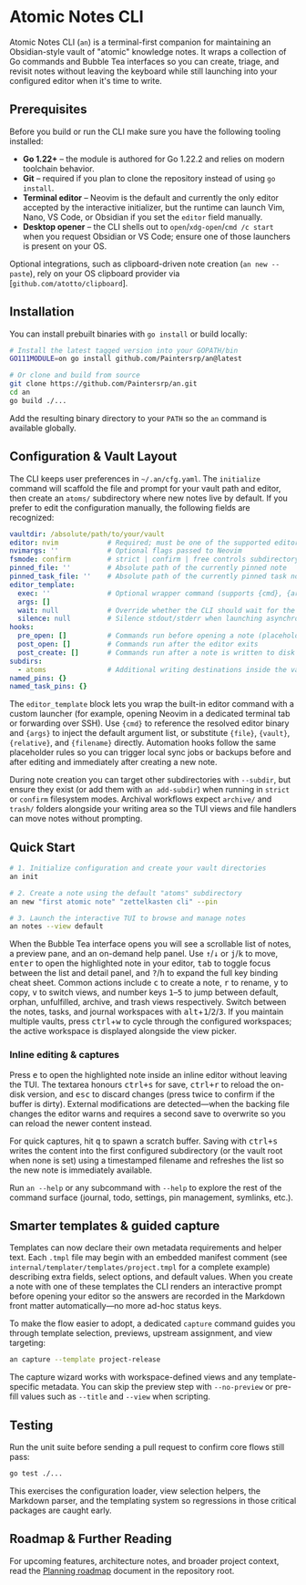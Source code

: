 # Atomic Notes CLI

Atomic Notes CLI (`an`) is a terminal-first companion for maintaining an Obsidian-style vault of "atomic" knowledge notes. It wraps a collection of Go commands and Bubble Tea interfaces so you can create, triage, and revisit notes without leaving the keyboard while still launching into your configured editor when it's time to write.

## Prerequisites

Before you build or run the CLI make sure you have the following tooling installed:

- **Go 1.22+** – the module is authored for Go 1.22.2 and relies on modern toolchain behavior.
- **Git** – required if you plan to clone the repository instead of using `go install`.
- **Terminal editor** – Neovim is the default and currently the only editor accepted by the interactive initializer, but the runtime can launch Vim, Nano, VS Code, or Obsidian if you set the `editor` field manually.
- **Desktop opener** – the CLI shells out to `open`/`xdg-open`/`cmd /c start` when you request Obsidian or VS Code; ensure one of those launchers is present on your OS.

Optional integrations, such as clipboard-driven note creation (`an new --paste`), rely on your OS clipboard provider via [`github.com/atotto/clipboard`].

## Installation

You can install prebuilt binaries with `go install` or build locally:

```bash
# Install the latest tagged version into your GOPATH/bin
GO111MODULE=on go install github.com/Paintersrp/an@latest

# Or clone and build from source
git clone https://github.com/Paintersrp/an.git
cd an
go build ./...
```

Add the resulting binary directory to your `PATH` so the `an` command is available globally.

## Configuration & Vault Layout

The CLI keeps user preferences in `~/.an/cfg.yaml`. The `initialize` command will scaffold the file and prompt for your vault path and editor, then create an `atoms/` subdirectory where new notes live by default. If you prefer to edit the configuration manually, the following fields are recognized:

```yaml
vaultdir: /absolute/path/to/your/vault
editor: nvim            # Required; must be one of the supported editors
nvimargs: ''            # Optional flags passed to Neovim
fsmode: confirm         # strict | confirm | free controls subdirectory enforcement
pinned_file: ''         # Absolute path of the currently pinned note
pinned_task_file: ''    # Absolute path of the currently pinned task note
editor_template:
  exec: ''              # Optional wrapper command (supports {cmd}, {args}, {file}, {vault}, {relative}, {filename})
  args: []
  wait: null            # Override whether the CLI should wait for the command to exit
  silence: null         # Silence stdout/stderr when launching asynchronous editors
hooks:
  pre_open: []          # Commands run before opening a note (placeholders match the editor template)
  post_open: []         # Commands run after the editor exits
  post_create: []       # Commands run after a note is written to disk
subdirs:
  - atoms               # Additional writing destinations inside the vault
named_pins: {}
named_task_pins: {}
```

The `editor_template` block lets you wrap the built-in editor command with a custom launcher (for example, opening Neovim in a
dedicated terminal tab or forwarding over SSH). Use `{cmd}` to reference the resolved editor binary and `{args}` to inject the
default argument list, or substitute `{file}`, `{vault}`, `{relative}`, and `{filename}` directly. Automation hooks follow the
same placeholder rules so you can trigger local sync jobs or backups before and after editing and immediately after creating a
new note.

During note creation you can target other subdirectories with `--subdir`, but ensure they exist (or add them with `an add-subdir`) when running in `strict` or `confirm` filesystem modes. Archival workflows expect `archive/` and `trash/` folders alongside your writing area so the TUI views and file handlers can move notes without prompting.

## Quick Start

```bash
# 1. Initialize configuration and create your vault directories
an init

# 2. Create a note using the default "atoms" subdirectory
an new "first atomic note" "zettelkasten cli" --pin

# 3. Launch the interactive TUI to browse and manage notes
an notes --view default
```

When the Bubble Tea interface opens you will see a scrollable list of notes, a preview pane, and an on-demand help panel. Use <kbd>↑</kbd>/<kbd>↓</kbd> or <kbd>j</kbd>/<kbd>k</kbd> to move, <kbd>enter</kbd> to open the highlighted note in your editor, <kbd>tab</kbd> to toggle focus between the list and detail panel, and <kbd>?</kbd>/<kbd>h</kbd> to expand the full key binding cheat sheet. Common actions include <kbd>c</kbd> to create a note, <kbd>r</kbd> to rename, <kbd>y</kbd> to copy, <kbd>v</kbd> to switch views, and number keys <kbd>1</kbd>–<kbd>5</kbd> to jump between default, orphan, unfulfilled, archive, and trash views respectively. Switch between the notes, tasks, and journal workspaces with <kbd>alt</kbd>+<kbd>1</kbd>/<kbd>2</kbd>/<kbd>3</kbd>. If you maintain multiple vaults, press <kbd>ctrl</kbd>+<kbd>w</kbd> to cycle through the configured workspaces; the active workspace is displayed alongside the view picker.

### Inline editing & captures

Press <kbd>e</kbd> to open the highlighted note inside an inline editor without leaving the TUI. The textarea honours <kbd>ctrl+s</kbd> for save, <kbd>ctrl+r</kbd> to reload the on-disk version, and <kbd>esc</kbd> to discard changes (press twice to confirm if the buffer is dirty). External modifications are detected—when the backing file changes the editor warns and requires a second save to overwrite so you can reload the newer content instead.

For quick captures, hit <kbd>q</kbd> to spawn a scratch buffer. Saving with <kbd>ctrl+s</kbd> writes the content into the first configured subdirectory (or the vault root when none is set) using a timestamped filename and refreshes the list so the new note is immediately available.

Run `an --help` or any subcommand with `--help` to explore the rest of the command surface (journal, todo, settings, pin management, symlinks, etc.).

## Smarter templates & guided capture

Templates can now declare their own metadata requirements and helper text. Each `.tmpl` file may begin with an embedded manifest
comment (see `internal/templater/templates/project.tmpl` for a complete example) describing extra fields, select options, and
default values. When you create a note with one of these templates the CLI renders an interactive prompt before opening your
editor so the answers are recorded in the Markdown front matter automatically—no more ad-hoc status keys.

To make the flow easier to adopt, a dedicated `capture` command guides you through template selection, previews, upstream
assignment, and view targeting:

```bash
an capture --template project-release
```

The capture wizard works with workspace-defined views and any template-specific metadata. You can skip the preview step with
`--no-preview` or pre-fill values such as `--title` and `--view` when scripting.

## Testing

Run the unit suite before sending a pull request to confirm core flows still pass:

```bash
go test ./...
```

This exercises the configuration loader, view selection helpers, the Markdown parser, and the templating system so regressions in those critical packages are caught early.

## Roadmap & Further Reading

For upcoming features, architecture notes, and broader project context, read the [Planning roadmap](Planning%20v3.md) document in the repository root.

